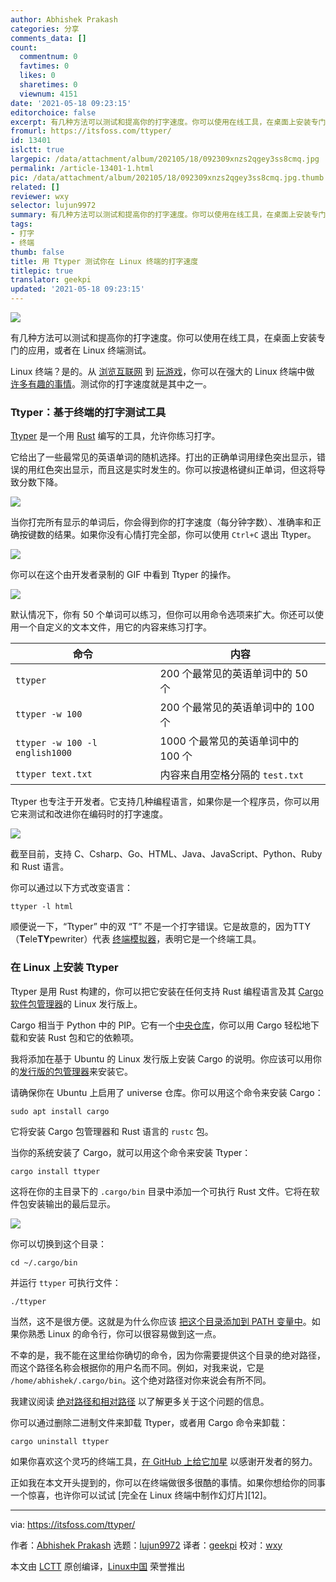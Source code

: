 ```yaml
---
author: Abhishek Prakash
categories: 分享
comments_data: []
count:
  commentnum: 0
  favtimes: 0
  likes: 0
  sharetimes: 0
  viewnum: 4151
date: '2021-05-18 09:23:15'
editorchoice: false
excerpt: 有几种方法可以测试和提高你的打字速度。你可以使用在线工具，在桌面上安装专门的应用，或者在 Linux 终端测试。
fromurl: https://itsfoss.com/ttyper/
id: 13401
islctt: true
largepic: /data/attachment/album/202105/18/092309xnzs2qgey3ss8cmq.jpg
permalink: /article-13401-1.html
pic: /data/attachment/album/202105/18/092309xnzs2qgey3ss8cmq.jpg.thumb.jpg
related: []
reviewer: wxy
selector: lujun9972
summary: 有几种方法可以测试和提高你的打字速度。你可以使用在线工具，在桌面上安装专门的应用，或者在 Linux 终端测试。
tags:
- 打字
- 终端
thumb: false
title: 用 Ttyper 测试你在 Linux 终端的打字速度
titlepic: true
translator: geekpi
updated: '2021-05-18 09:23:15'
---
```


![](/data/attachment/album/202105/18/092309xnzs2qgey3ss8cmq.jpg)


有几种方法可以测试和提高你的打字速度。你可以使用在线工具，在桌面上安装专门的应用，或者在 Linux 终端测试。


Linux 终端？是的。从 [浏览互联网](https://itsfoss.com/terminal-web-browsers/) 到 [玩游戏](https://itsfoss.com/best-command-line-games-linux/)，你可以在强大的 Linux 终端中做 [许多有趣的事情](https://itsfoss.com/funny-linux-commands/)。测试你的打字速度就是其中之一。


### Ttyper：基于终端的打字测试工具


[Ttyper](https://github.com/max-niederman/ttyper) 是一个用 [Rust](https://www.rust-lang.org/) 编写的工具，允许你练习打字。


它给出了一些最常见的英语单词的随机选择。打出的正确单词用绿色突出显示，错误的用红色突出显示，而且这是实时发生的。你可以按退格键纠正单词，但这将导致分数下降。


![](/data/attachment/album/202105/18/092315bzryrtzzpxep5cnt.png)


当你打完所有显示的单词后，你会得到你的打字速度（每分钟字数）、准确率和正确按键数的结果。如果你没有心情打完全部，你可以使用 `Ctrl+C` 退出 Ttyper。


![](/data/attachment/album/202105/18/092316b738pa12eeatud3d.png)


你可以在这个由开发者录制的 GIF 中看到 Ttyper 的操作。


![](/data/attachment/album/202105/18/092317zwjjioogoziutt8j.gif)


默认情况下，你有 50 个单词可以练习，但你可以用命令选项来扩大。你还可以使用一个自定义的文本文件，用它的内容来练习打字。




| 命令 | 内容 |
| --- | --- |
| `ttyper` | 200 个最常见的英语单词中的 50 个 |
| `ttyper -w 100` | 200 个最常见的英语单词中的 100 个 |
| `ttyper -w 100 -l english1000` | 1000 个最常见的英语单词中的 100 个 |
| `ttyper text.txt` | 内容来自用空格分隔的 `test.txt` |


Ttyper 也专注于开发者。它支持几种编程语言，如果你是一个程序员，你可以用它来测试和改进你在编码时的打字速度。


![](/data/attachment/album/202105/18/092318pyzy26a262y8yezg.png)


截至目前，支持 C、Csharp、Go、HTML、Java、JavaScript、Python、Ruby 和 Rust 语言。


你可以通过以下方式改变语言：



```
ttyper -l html

```

顺便说一下，“Ttyper” 中的双 “T” 不是一个打字错误。它是故意的，因为TTY（**T**ele**TY**pewriter）代表 [终端模拟器](https://itsfoss.com/linux-terminal-emulators/)，表明它是一个终端工具。


### 在 Linux 上安装 Ttyper


Ttyper 是用 Rust 构建的，你可以把它安装在任何支持 Rust 编程语言及其 [Cargo 软件包管理器](https://doc.rust-lang.org/cargo/index.html)的 Linux 发行版上。


Cargo 相当于 Python 中的 PIP。它有一个[中央仓库](https://crates.io/)，你可以用 Cargo 轻松地下载和安装 Rust 包和它的依赖项。


我将添加在基于 Ubuntu 的 Linux 发行版上安装 Cargo 的说明。你应该可以用你的[发行版的包管理器](https://itsfoss.com/package-manager/)来安装它。


请确保你在 Ubuntu 上启用了 universe 仓库。你可以用这个命令来安装 Cargo：



```
sudo apt install cargo

```

它将安装 Cargo 包管理器和 Rust 语言的 `rustc` 包。


当你的系统安装了 Cargo，就可以用这个命令来安装 Ttyper：



```
cargo install ttyper

```

这将在你的主目录下的 `.cargo/bin` 目录中添加一个可执行 Rust 文件。它将在软件包安装输出的最后显示。


![](/data/attachment/album/202105/18/092319e11grpv1vgdzez9d.png)


你可以切换到这个目录：



```
cd ~/.cargo/bin

```

并运行 `ttyper` 可执行文件：



```
./ttyper

```

当然，这不是很方便。这就是为什么你应该 [把这个目录添加到 PATH 变量中](https://itsfoss.com/add-directory-to-path-linux/)。如果你熟悉 Linux 的命令行，你可以很容易做到这一点。


不幸的是，我不能在这里给你确切的命令，因为你需要提供这个目录的绝对路径，而这个路径名称会根据你的用户名而不同。例如，对我来说，它是 `/home/abhishek/.cargo/bin`。这个绝对路径对你来说会有所不同。


我建议阅读 [绝对路径和相对路径](https://linuxhandbook.com/absolute-vs-relative-path/) 以了解更多关于这个问题的信息。


你可以通过删除二进制文件来卸载 Ttyper，或者用 Cargo 命令来卸载：



```
cargo uninstall ttyper

```

如果你喜欢这个灵巧的终端工具，[在 GitHub 上给它加星](https://github.com/max-niederman/ttyper) 以感谢开发者的努力。


正如我在本文开头提到的，你可以在终端做很多很酷的事情。如果你想给你的同事一个惊喜，也许你可以试试 [完全在 Linux 终端中制作幻灯片][12]。




---


via: <https://itsfoss.com/ttyper/>


作者：[Abhishek Prakash](https://itsfoss.com/author/abhishek/) 选题：[lujun9972](https://github.com/lujun9972) 译者：[geekpi](https://github.com/geekpi) 校对：[wxy](https://github.com/wxy)


本文由 [LCTT](https://github.com/LCTT/TranslateProject) 原创编译，[Linux中国](https://linux.cn/) 荣誉推出